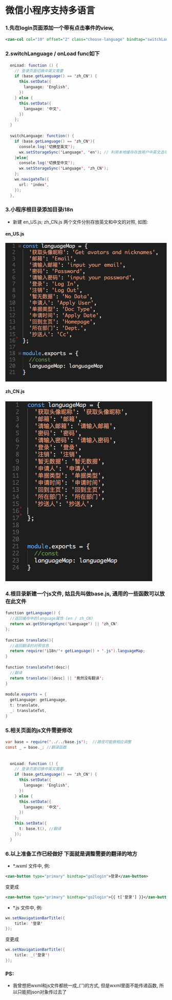 
# 微信小程序支持多语言

### 1.先在login页面添加一个带有点击事件的view,

```xml
<zan-col col="10" offset="2" class="choose-language" bindtap="switchLanguage">{{language}}</zan-col>
```

### 2.switchLanguage / onLoad func如下

```java
  onLoad: function () {
  	// 登录页面切换中英文需要
    if (base.getLanguage() == 'zh_CN') {
      this.setData({
        language: 'English',
      })
    } else {
      this.setData({
        language: '中文',
      })
    };
  }	

  switchLanguage: function() {
    if (base.getLanguage() == 'zh_CN'){
      console.log('切换至英文');
      wx.setStorageSync('Language', 'en'); // 利用本地缓存存放用户中英文选项
    }else{
      console.log('切换至中文');
      wx.setStorageSync('Language', 'zh_CN');
    };
    wx.navigateTo({
      url: 'index',
    });
  },
```
  
### 3.小程序根目录添加目录i18n

- 新建 en_US.js; zh_CN.js 两个文件分别存放英文和中文的对照, 如图:

#### en_US.js

![en_US.js](images/en_US.png)

#### zh_CN.js

![zh_CN.js](images/zh_CN.png)



### 4.根目录新建一个js文件, 姑且先叫做base.js, 通用的一些函数可以放在此文件

```java
function getLanguage() {
  //返回缓存中的language属性 (en / zh_CN) 	
  return wx.getStorageSync('Language') || 'zh_CN'
};

function translate(){
  //返回翻译的对照信息
  return require('i18n/'+ getLanguage() + '.js').languageMap;
}

function translateTxt(desc){
  //翻译	
  return translate()[desc] || '竟然没有翻译';
}

module.exports = {
  getLanguage: getLanguage,
  t: translate,
  _: translateTxt,
}
```

### 5.相关页面的js文件需要修改

```java
var base = require('../../base.js');  //路径可能做相应调整
const _ = base._; //翻译函数


  onLoad: function () {
    // 登录页面切换中英文需要
    if (base.getLanguage() == 'zh_CN') {
      this.setData({
        language: 'English',
      })
    } else {
      this.setData({
        language: '中文',
      })
    };
    this.setData({
      t: base.t(), //翻译
    });
  }
```

### 6.以上准备工作已经做好 下面就是调整需要的翻译的地方

* *.wxml 文件中, 例:

```xml
<zan-button type="primary" bindtap="go2login">登录</zan-button>
```

变更成

```xml
<zan-button type="primary" bindtap="go2login">{{ t['登录'] }}</zan-button>
```

* *.js 文件中, 例:

```java
wx.setNavigationBarTitle({
	title: '登录'
});
```

变更成

```java
wx.setNavigationBarTitle({
	title: _('登录')
});
```

### PS:
- 我曾想把wxml和js文件都统一成_('')的方式, 但是wxml里面不能传递函数, 所以只能把json对象传过去了

